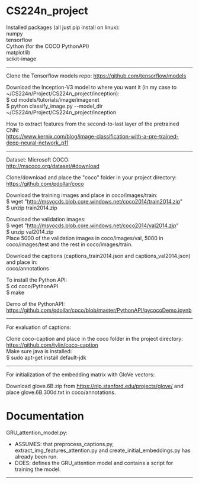 # CS224n_project

Installed packages (all just pip install on linux):  
numpy  
tensorflow  
Cython (for the COCO PythonAPI)  
matplotlib  
scikit-image  

********  

Clone the Tensorflow models repo: https://github.com/tensorflow/models  

Download the Inception-V3 model to where you want it (in my case to ~/CS224n/Project/CS224n_project/inception):  
$ cd models/tutorials/image/imagenet  
$ python classify_image.py --model_dir ~/CS224n/Project/CS224n_project/inception 

How to extract features from the second-to-last layer of the pretrained CNN:  
https://www.kernix.com/blog/image-classification-with-a-pre-trained-deep-neural-network_p11  

******   

Dataset: Microsoft COCO:  
http://mscoco.org/dataset/#download  

Clone/download and place the "coco" folder in your project directory:  
https://github.com/pdollar/coco  

Download the training images and place in coco/images/train:  
$ wget "http://msvocds.blob.core.windows.net/coco2014/train2014.zip"  
$ unzip train2014.zip  

Download the validation images:  
$ wget "http://msvocds.blob.core.windows.net/coco2014/val2014.zip"  
$ unzip val2014.zip  
Place 5000 of the validation images in coco/images/val, 5000 in coco/images/test and the rest in coco/images/train.  

Download the captions (captions_train2014.json and captions_val2014.json) and place in:  
coco/annotations  

To install the Python API:  
$ cd coco/PythonAPI  
$ make  

Demo of the PythonAPI:  
https://github.com/pdollar/coco/blob/master/PythonAPI/pycocoDemo.ipynb

*******

For evaluation of captions:  

Clone coco-caption and place in the coco folder in the project directory:  
https://github.com/tylin/coco-caption  
Make sure java is installed:  
$ sudo apt-get install default-jdk  

*******

For initialization of the embedding matrix with GloVe vectors:  

Download glove.6B.zip from https://nlp.stanford.edu/projects/glove/ and place glove.6B.300d.txt in coco/annotations.

# Documentation

GRU_attention_model.py:  
- ASSUMES: that preprocess_captions.py, extract_img_features_attention.py and
  create_initial_embeddings.py has already been run.
- DOES: defines the GRU_attention model and contains a script for training the
  model.
  
********




